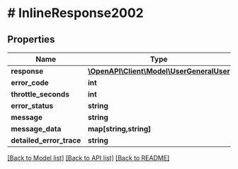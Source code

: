 # # InlineResponse2002

## Properties

Name | Type | Description | Notes
------------ | ------------- | ------------- | -------------
**response** | [**\OpenAPI\Client\Model\UserGeneralUser**](UserGeneralUser.md) |  | [optional]
**error_code** | **int** |  | [optional]
**throttle_seconds** | **int** |  | [optional]
**error_status** | **string** |  | [optional]
**message** | **string** |  | [optional]
**message_data** | **map[string,string]** |  | [optional]
**detailed_error_trace** | **string** |  | [optional]

[[Back to Model list]](../../README.md#models) [[Back to API list]](../../README.md#endpoints) [[Back to README]](../../README.md)
